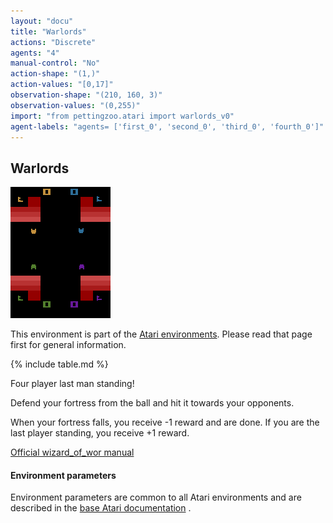 ```yaml
---
layout: "docu"
title: "Warlords"
actions: "Discrete"
agents: "4"
manual-control: "No"
action-shape: "(1,)"
action-values: "[0,17]"
observation-shape: "(210, 160, 3)"
observation-values: "(0,255)"
import: "from pettingzoo.atari import warlords_v0"
agent-labels: "agents= ['first_0', 'second_0', 'third_0', 'fourth_0']"
---
```


## Warlords

<div class="floatright" markdown="1">

![warlords gif](atari_warlords.gif)

This environment is part of the [Atari environments](../atari). Please read that page first for general information.

{% include table.md %}

</div>



Four player last man standing!

Defend your fortress from the ball and hit it towards your opponents.

When your fortress falls, you receive -1 reward and are done. If you are the last player standing, you receive +1 reward.

[Official wizard_of_wor manual](https://atariage.com/manual_html_page.php?SoftwareLabelID=598)

#### Environment parameters

Environment parameters are common to all Atari environments and are described in the [base Atari documentation](../atari) .
